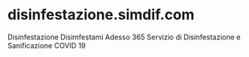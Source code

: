 # disinfestazione.simdif.com
Disinfestazione Disimfestami Adesso 365
Servizio di Disinfestazione e Sanificazione COVID 19
